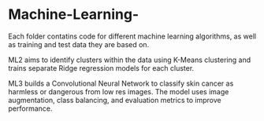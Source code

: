 # Machine-Learning-

Each folder contatins code for different machine learning algorithms, as well as training and test data they are based on.

ML2 aims to identify clusters within the data using K-Means clustering and trains separate Ridge regression models for each cluster.

ML3 builds a Convolutional Neural Network to classify skin cancer as harmless or dangerous from low res images. The model uses image augmentation, class balancing, and evaluation metrics to improve performance.



